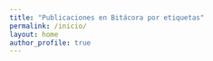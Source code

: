 ```yaml
---
title: "Publicaciones en Bitácora por etiquetas"
permalink: /inicio/
layout: home
author_profile: true
---
```

